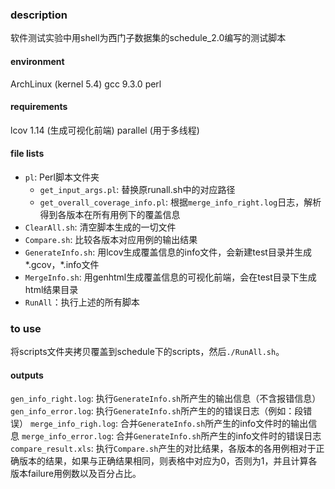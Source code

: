 ### description

软件测试实验中用shell为西门子数据集的schedule_2.0编写的测试脚本


#### environment

ArchLinux (kernel 5.4)
gcc 9.3.0
perl

#### requirements

lcov 1.14 (生成可视化前端)
parallel (用于多线程)

#### file lists

* `pl`: Perl脚本文件夹
    * `get_input_args.pl`: 替换原runall.sh中的对应路径
    * `get_overall_coverage_info.pl`: 根据`merge_info_right.log`日志，解析得到各版本在所有用例下的覆盖信息
* `ClearAll.sh`: 清空脚本生成的一切文件
* `Compare.sh`: 比较各版本对应用例的输出结果
* `GenerateInfo.sh`: 用lcov生成覆盖信息的info文件，会新建test目录并生成*.gcov，*.info文件
* `MergeInfo.sh`: 用genhtml生成覆盖信息的可视化前端，会在test目录下生成html结果目录
* `RunAll`：执行上述的所有脚本

### to use

将scripts文件夹拷贝覆盖到schedule下的scripts，然后`./RunAll.sh`。

#### outputs
`gen_info_right.log`: 执行`GenerateInfo.sh`所产生的输出信息（不含报错信息）
`gen_info_error.log`: 执行`GenerateInfo.sh`所产生的的错误日志（例如：段错误）
`merge_info_righ.log`: 合并`GenerateInfo.sh`所产生的info文件时的输出信息
`merge_info_error.log`: 合并`GenerateInfo.sh`所产生的info文件时的错误日志
`compare_result.xls`: 执行`Compare.sh`产生的对比结果，各版本的各用例相对于正确版本的结果，如果与正确结果相同，则表格中对应为0，否则为1，并且计算各版本failure用例数以及百分占比。
